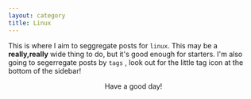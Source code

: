 ```yaml
---
layout: category
title: Linux
---
```


This is where I aim to seggregate posts for `linux`. This may be a  **really,really** wide thing to do, but it's good enough for starters. 
I'm also going to segerregate posts by `tags` , look out for the little tag icon at the bottom of the sidebar!
<center> Have a good day! </center>
